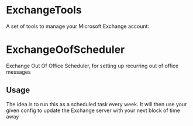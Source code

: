 # ExchangeTools

A set of tools to manage your Microsoft Exchange account:

# ExchangeOofScheduler

Exchange Out Of Office Scheduler, for setting up recurring out of office messages

## Usage
The idea is to run this as a scheduled task every week.  It will then use your given config to update the Exchange server with your next block of time away
